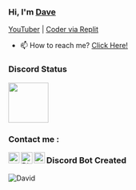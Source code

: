 ### Hi, I'm [Dave](https://youtube.com/DaveNotAve)
[YouTuber](https://youtube.com) | [Coder via Replit](https://repl.it)

- 📫 How to reach me? [Click Here!](https://lnk.bio/DaveNotAve)

### Discord Status
<a href="https://discordapp.com/users/764298950608945193">
<img height="80px" src="https://discord.c99.nl/widget/theme-4/764298950608945193.png" />
</a>

### Contact me : 

[<img align="left" alt="DaveNotAve | YouTube" width="22px" src="https://cdn4.iconfinder.com/data/icons/logos-and-brands/512/395_Youtube_logo-128.png" />](https://www.youtube.com/DaveNotAve)
<a href="https://dsc.gg/DaveNotAve">
  <img align="left" alt="Discord" width="23px" src="https://raw.githubusercontent.com/peterthehan/peterthehan/master/assets/discord.svg" />
</a>
[<img align="left" alt="DaveNotAve | Instagram" width="22px" src="https://cdn-icons-png.flaticon.com/512/174/174855.png" />](https://www.instagram.com/DaveNotAve/)

### Discord Bot Created
![David](https://dsc.gg/DavidBot)


<!--
**DaveNotAve/DaveNotAve** is a ✨ _special_ ✨ repository because its `README.md` (this file) appears on your GitHub profile.

Here are some ideas to get you started:

- 🔭 I’m currently working on ...
- 🌱 I’m currently learning ...
- 👯 I’m looking to collaborate on ...
- 🤔 I’m looking for help with ...
- 💬 Ask me about ...
- 📫 How to reach me: ...
- 😄 Pronouns: ...
- ⚡ Fun fact: ...
-->
